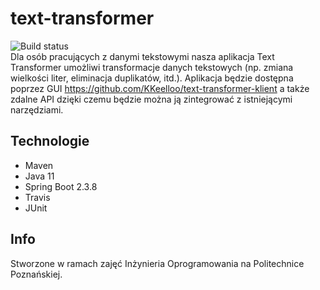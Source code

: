 # text-transformer
![Build status](https://travis-ci.com/KKeelloo/text-transformer.svg?branch=main)
<br>
Dla osób pracujących z danymi tekstowymi nasza aplikacja Text Transformer umożliwi transformacje danych tekstowych (np. zmiana wielkości liter, eliminacja duplikatów, itd.). Aplikacja będzie dostępna poprzez GUI https://github.com/KKeelloo/text-transformer-klient a także zdalne API dzięki czemu będzie można ją zintegrować z istniejącymi narzędziami.
## Technologie
 * Maven
 * Java 11
 * Spring Boot 2.3.8
 * Travis
 * JUnit
## Info
Stworzone w ramach zajęć Inżynieria Oprogramowania na Politechnice Poznańskiej.
